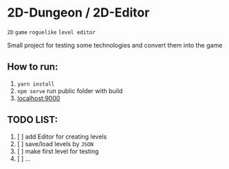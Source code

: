 # 2D-Dungeon / 2D-Editor
`2D` `game` `roguelike` `level editor`
<p>Small project for testing some technologies and convert them into the game</p>

## How to run:

1. `yarn install`
2. `npm serve`  run public folder with build
3. [localhost:9000](http://localhost:9000)

## TODO LIST:

1. [ ] add Editor for creating levels
2. [ ] save/load levels by <code>JSON</code>
3. [ ] make first level for testing
4. [ ] ...


